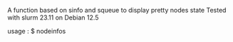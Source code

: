 A function based on sinfo and squeue to display pretty nodes state
Tested with slurm 23.11 on Debian 12.5

usage :
$ nodeinfos
